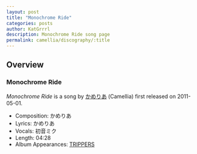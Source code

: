 ```yaml
---
layout: post
title: "Monochrome Ride"
categories: posts
author: KatGrrrl
description: Monochrome Ride song page
permalink: camellia/discography/:title
---
```


## Overview

### Monochrome Ride

*Monochrome Ride* is a song by [かめりあ](/camellia) (Camellia) first released on 2011-05-01.

* Composition: かめりあ
* Lyrics: かめりあ
* Vocals: 初音ミク
* Length: 04:28
* Album Appearances: [TRIPPERS](<{% link postsInclude/_posts/camellia/albums/TRIPPERS/2023-12-06-TRIPPERS.md %}>)
